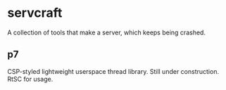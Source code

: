 # servcraft
A collection of tools that make a server, which keeps being crashed.

## p7
CSP-styled lightweight userspace thread library. Still under construction. RtSC for usage.
